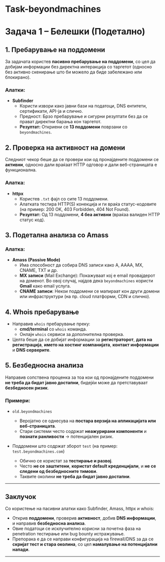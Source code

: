 # Task-beyondmachines
# Задача 1 – Белешки (Подетално)

## 1. Пребарување на поддомени
За задачата користев **пасивно пребарување на поддомени**, со цел да добијам информации без директна интеракција со таргетот (односно без активно скенирање што би можело да биде забележано или блокирано).

### Алатки:
- **Subfinder**  
  - Користи извори како јавни бази на податоци, DNS ентитети, сертификати, API-ја и слично.  
  - Предност: Брзо пребарување и сигурни резултати без да се прават директни барања кон таргетот.  
  - **Резултат:** Откриени се **13 поддомени** поврзани со `beyondmachines`.

## 2. Проверка на активност на домени
Следниот чекор беше да се провери кои од пронајдените поддомени се **активни**, односно дали враќаат HTTP одговор и дали веб-страницата е функционална.

### Алатка:
- **httpx**  
  - Користев `.txt` фајл со сите 13 поддомени.  
  - Алатката тестира HTTP(S) конекција и ги враќа статус-кодовите (на пример: 200 OK, 403 Forbidden, 404 Not Found).  
  - **Резултат:** Од 13 поддомени, **4 беа активни** (враќаа валиден HTTP статус код).

## 3. Подетална анализа со Amass
### Алатка:
- **Amass (Passive Mode)**  
  - Има способност да собира DNS записи како A, AAAA, MX, CNAME, TXT и др.  
  - **MX записи** (Mail Exchange): Покажуваат кој е email провајдерот на доменот. Во овој случај, најдов дека `beyondmachines` користи **Gmail** како email услуга.  
  - **CNAME записи**: Некои поддомени се мапираат кон други домени или инфраструктури (на пр. cloud платформи, CDN и слично).

## 4. Whois пребарување
- Направив `whois` пребарување преку:  
  - **cmd/terminal** со `whois` команда.  
  - Онлајн `whois` сервиси за дополнителна проверка.  
- Целта беше да се добијат информации за **регистраторот**, **дата на регистрација**, **името на хостинг компанијата**, **контакт информации** и **DNS серверите**.

## 5. Безбедносна анализа
Направив сопствена проценка за тоа кои од пронајдените поддомени **не треба да бидат јавно достапни**, бидејќи може да претставуваат **безбедносен ризик**.

### Примери:
- `old.beyondmachines`  
  - Веројатно се однесува на **постара верзија на апликацијата или веб-страницата**.  
  - Стари системи често содржат **неажурирани компоненти** и **познати ранливости** → потенцијален ризик.

- Поддомени што содржат зборот `test` (на пример: `test.beyondmachines.com`)  
  - Обично се користат за **тестирање и развој**.  
  - Често **не се заштитени**, **користат default креденцијали**, и **не се следени од безбедносните тимови**.  
  - Таквите околини **не треба да бидат јавно достапни**.

---

## Заклучок
Со користење на пасивни алатки како Subfinder, Amass, httpx и whois:

- Открив **поддомени**, проверив **активност**, добив **DNS информации**, и направив **безбедносна анализа**.  
- Овие податоци се исклучително корисни за почетна фаза на penetration тестирање или bug bounty истражување.  
- Препорака е да се направи конфигурација на firewall/DNS за да се **скријат тест и стара околина**, со цел **намалување на потенцијални напади**.

---

